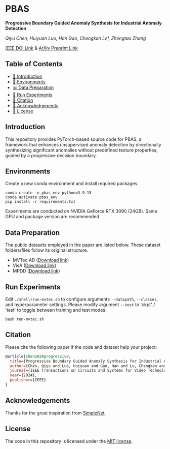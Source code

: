 # PBAS

**Progressive Boundary Guided Anomaly Synthesis for Industrial Anomaly Detection**

_Qiyu Chen, Huiyuan Luo, Han Gao, Chengkan Lv*, Zhengtao Zhang_

[IEEE DOI Link](https://doi.org/10.1109/TCSVT.2024.3479887) & 
[ArXiv Preprint Link](https://arxiv.org/abs/2412.17458)

## Table of Contents
* [📖 Introduction](#introduction)
* [🔧 Environments](#environments)
* [📊 Data Preparation](#data-preparation)
* [🚀 Run Experiments](#run-experiments)
* [🔗 Citation](#citation)
* [🙏 Acknowledgements](#acknowledgements)
* [📜 License](#license)

## Introduction
This repository provides PyTorch-based source code for PBAS,
a framework that enhances unsupervised anomaly detection by directionally synthesizing significant anomalies
without predefined texture properties, guided by a progressive decision boundary.

## Environments
Create a new conda environment and install required packages.
```
conda create -n pbas_env python=3.9.15
conda activate pbas_env
pip install -r requirements.txt
```
Experiments are conducted on NVIDIA GeForce RTX 3090 (24GB).
Same GPU and package version are recommended. 

## Data Preparation
The public datasets employed in the paper are listed below.
These dataset folders/files follow its original structure.

- MVTec AD ([Download link](https://www.mvtec.com/company/research/datasets/mvtec-ad/))
- VisA ([Download link](https://github.com/amazon-science/spot-diff/))
- MPDD ([Download link](https://github.com/stepanje/MPDD/))

## Run Experiments
Edit `./shell/run-mvtec.sh` to configure arguments `--datapath`, `--classes`, and hyperparameter settings.
Please modify argument `--test` to 'ckpt' / 'test' to toggle between training and test modes.

```
bash run-mvtec.sh
```

## Citation
Please cite the following paper if the code and dataset help your project:

```bibtex
@article{chen2024progressive,
  title={Progressive Boundary Guided Anomaly Synthesis for Industrial Anomaly Detection},
  author={Chen, Qiyu and Luo, Huiyuan and Gao, Han and Lv, Chengkan and Zhang, Zhengtao},
  journal={IEEE Transactions on Circuits and Systems for Video Technology},
  year={2024},
  publisher={IEEE}
}
```

## Acknowledgements
Thanks for the great inspiration from [SimpleNet](https://github.com/DonaldRR/SimpleNet/).

## License
The code in this repository is licensed under the [MIT license](https://mit-license.org/).
